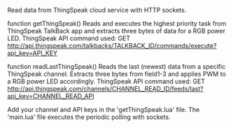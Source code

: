 Read data from ThingSpeak cloud service with HTTP sockets.

function getThingSpeak()
Reads and executes the highest priority task from ThingSpeak TalkBack app and extracts three bytes of data for a RGB power LED.
ThingSpeak API command used: 
GET http://api.thingspeak.com/talkbacks/TALKBACK_ID/commands/execute?api_key=API_KEY


function readLastThingSpeak()
Reads the last (newest) data from a specific ThingSpeak channel. Extracts three bytes from field1-3 and applies PWM to a RGB power LED accordingly.
ThingSpeak API command used: 
GET http://api.thingspeak.com/channels/CHANNEL_READ_ID/feeds/last?api_key=CHANNEL_READ_API

Add your channel and API keys in the 'getThingSpeak.lua' file.
The 'main.lua' file executes the periodic polling with sockets.

         